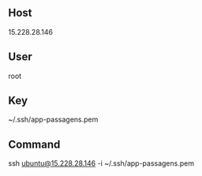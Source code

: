 
## Host
15.228.28.146

## User
root

## Key
~/.ssh/app-passagens.pem

## Command
ssh ubuntu@15.228.28.146 -i ~/.ssh/app-passagens.pem